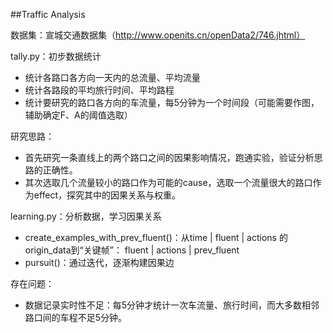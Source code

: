 ##Traffic Analysis

数据集：宣城交通数据集（http://www.openits.cn/openData2/746.jhtml）



tally.py：初步数据统计

- 统计各路口各方向一天内的总流量、平均流量
- 统计各路段的平均旅行时间、平均路程
- 统计要研究的路口各方向的车流量，每5分钟为一个时间段（可能需要作图，辅助确定F、A的阈值选取）



研究思路：

- 首先研究一条直线上的两个路口之间的因果影响情况，跑通实验，验证分析思路的正确性。
- 其次选取几个流量较小的路口作为可能的cause，选取一个流量很大的路口作为effect，探究其中的因果关系与权重。




learning.py：分析数据，学习因果关系

- create_examples_with_prev_fluent()：从time | fluent | actions 的origin_data到“关键帧”： fluent | actions | prev_fluent
- pursuit()：通过迭代，逐渐构建因果边



存在问题：

- 数据记录实时性不足：每5分钟才统计一次车流量、旅行时间，而大多数相邻路口间的车程不足5分钟。

